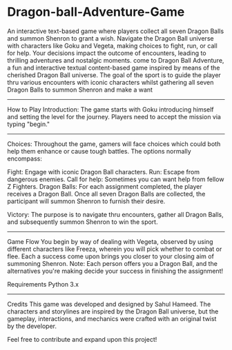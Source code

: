 # Dragon-ball-Adventure-Game

An interactive text-based game where players collect all seven Dragon Balls and summon Shenron to grant a wish. Navigate the Dragon Ball universe with characters like Goku and Vegeta, making choices to fight, run, or call for help. Your decisions impact the outcome of encounters, leading to thrilling adventures and nostalgic moments.
come to Dragon Ball Adventure, a fun and interactive textual content-based game inspired by means of the cherished Dragon Ball universe. The goal of the sport is to guide the player thru various encounters with iconic characters whilst gathering all seven Dragon Balls to summon Shenron and make a want

----
How to Play
Introduction: The game starts with Goku introducing himself and setting the level for the journey. Players need to accept the mission via typing "begin."

-----

Choices: Throughout the game, gamers will face choices which could both help them enhance or cause tough battles. The options normally encompass:

Fight: Engage with iconic Dragon Ball characters.
Run: Escape from dangerous enemies.
Call for help: Sometimes you can want help from fellow Z Fighters.
Dragon Balls: For each assignment completed, the player receives a Dragon Ball. Once all seven Dragon Balls are collected, the participant will summon Shenron to furnish their desire.

Victory: The purpose is to navigate thru encounters, gather all Dragon Balls, and subsequently summon Shenron to win the sport.

----
Game Flow
You begin by way of dealing with Vegeta, observed by using different characters like Freeza, wherein you will pick whether to combat or flee.
Each a success come upon brings you closer to your closing aim of summoning Shenron.
Note: Each person offers you a Dragon Ball, and the alternatives you're making decide your success in finishing the assignment!

Requirements
Python 3.x

----
Credits
This game was developed and designed by Sahul Hameed. The characters and storylines are inspired by the Dragon Ball universe, but the gameplay, interactions, and mechanics were crafted with an original twist by the developer.

Feel free to contribute and expand upon this project!



